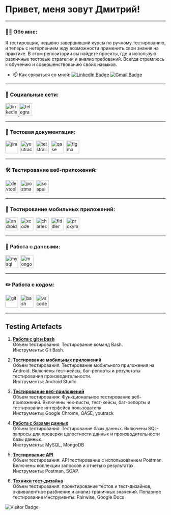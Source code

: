 # Привет, меня зовут Дмитрий!

---

### 👨‍💻 Обо мне:

Я тестировщик, недавно завершивший курсы по ручному тестированию, и теперь с нетерпением жду возможности применить свои знания на практике. В этом репозитории вы найдете проекты, где я использую различные тестовые стратегии и анализ требований. Всегда стремлюсь к обучению и совершенствованию своих навыков.

- 📫 Как связаться со мной: [![LinkedIn Badge](https://img.shields.io/badge/-@ospvdm-blue?style=flat&logo=LinkedIn&logoColor=white)](https://www.linkedin.com/in/ospvdm/) [![Gmail Badge](https://img.shields.io/badge/-Gmail-red?style=flat&logo=Gmail&logoColor=white)](mailto:osipoooov@gmail.com)

---

### 🤝 Социальные сети:

  <div id="badges">
    <a href="https://www.linkedin.com/in/ospvdm/" target="_blank">
      <img src="https://cdn-icons-png.flaticon.com/512/2504/2504799.png" width="40" height="40" alt="linkedin" />
    </a>
    <a href="https://t.me/ospvdm" target="_blank">
      <img src="https://cdn-icons-png.flaticon.com/512/2111/2111646.png" width="40" height="40" alt="telegram" />
    </a>
  </div>

---

### 📁 Тестовая документация:

<div>
  <img src="https://cdn.jsdelivr.net/gh/devicons/devicon/icons/jira/jira-original.svg" title="jira" alt="jira" width="40" height="40"/>&nbsp
  <img src="https://upload.wikimedia.org/wikipedia/commons/thumb/8/8d/YouTrack_Icon.svg/1024px-YouTrack_Icon.svg.png?20200803082248" title="youtrack" alt="youtrack" width="40" height="40"/>&nbsp
  <img src="https://codahosted.io/packs/21236/unversioned/assets/LOGO/ba1091c59bab89cd2fd0f289622731fe16113d7b00905abe64759c313a4b73b76c1b0426076ed76cb74752234c734131df46992d5b8b48fc13e264240e4f7119f736cfeb64df36ded54b5cbf6198b9cadedf18dd0cac5c7dbcd16e6336c29363cd1292ba" title="testrail" alt="tetstrail" width="40" height="40"/>&nbsp
  <img src="https://luna1.co/eb0187.png" title="qase" alt="qase" width="40" height="40"/>&nbsp
  <img src="https://cdn.jsdelivr.net/gh/devicons/devicon/icons/figma/figma-original.svg" title="figma" alt="figma" width="40" height="40"/>&nbsp
</div>

---

### 🛠 Тестирование веб-приложений:

<div>
  <img src="https://d33wubrfki0l68.cloudfront.net/38b5c953a4667366685d55db55d057c86db1fc54/a0fdc/static/acae6b24d940347661ca901ea07f47c1/chrome-dev-logo-icon.png" title="devtools" alt="devtools" width="40" height="40"/>&nbsp
  <img src="https://seeklogo.com/images/P/postman-logo-0087CA0D15-seeklogo.com.png" title="postman" alt="postman" width="40" height="40"/>&nbsp
  <img src="https://static0.smartbear.co/smartbearbrand/media/images/home/soapui-icon.svg" title="soapui" alt="soapui" width="40" height="40"/>&nbsp
</div>

---

### 📱 Тестирование мобильных приложений:

<div>
  <img src="https://cdn.jsdelivr.net/gh/devicons/devicon/icons/androidstudio/androidstudio-original.svg" title="android-studio" alt="android-studio" width="40" height="40"/>&nbsp
  <img src="https://cdn.jsdelivr.net/gh/devicons/devicon/icons/xcode/xcode-original.svg" title="xcode" alt="xcode" width="40" height="40"/>&nbsp
  <img src="https://cdn.icon-icons.com/icons2/3053/PNG/512/charles_proxy_macos_bigsur_icon_190302.png" title="charles-proxy" alt="charles-proxy" width="40" height="40"/>&nbsp
  <img src="https://www.megaleechers.com/storage/Fiddler-Everywhere-Icon.png" title="fiddler" alt="fiddler" width="40" height="40"/>&nbsp
  <img src="https://pbs.twimg.com/profile_images/1589614420766126080/slAIVDtr_400x400.jpg" title="proxyman" alt="proxyman" width="40" height="40"/>&nbsp
</div>


---

### 💾 Работа с данными:

<div>
  <img src="https://cdn.jsdelivr.net/gh/devicons/devicon/icons/mysql/mysql-original.svg" title="mysql" alt="mysql" width="40" height="40"/>&nbsp
  <img src="https://cdn.jsdelivr.net/gh/devicons/devicon/icons/mongodb/mongodb-original.svg" title="mongodb" alt="mongodb" width="40" height="40"/>&nbsp
</div>

---

### ✏️ Работа с кодом:

<div>
  <img src="https://cdn.jsdelivr.net/gh/devicons/devicon/icons/git/git-original.svg" title="git" alt="git" width="40" height="40"/>&nbsp
  <img src="https://upload.wikimedia.org/wikipedia/commons/thumb/4/4b/Bash_Logo_Colored.svg/1024px-Bash_Logo_Colored.svg.png?20180723054350" title="bash" alt="bash" width="40" height="40"/>&nbsp
  <img src="https://cdn.jsdelivr.net/gh/devicons/devicon/icons/vscode/vscode-original.svg" title="vscode" alt="vscode" width="40" height="40"/>&nbsp
  
</div>

---

## Testing Artefacts

1. **[Работа с git и bash](https://github.com/ospvdm/git_bash)**  
   Объем тестирования: Тестирование команд Bash.  
   Инструменты: Git Bash.

2. **[Тестирование мобильных приложений](https://github.com/ospvdm/mobile)**  
   Объем тестирования: Тестирование мобильного приложения на Android. Включены тест-кейсы, баг-репорты и результаты тестирования производительности.  
   Инструменты: Android Studio.

3. **[Тестирование веб-приложений](https://github.com/ospvdm/web)**  
   Объем тестирования: Функциональное тестирование веб-приложений. Включены чек-листы, тест-кейсы, баг-репорты и тестирование интерфейса пользователя.  
   Инструменты: Google Chrome, QASE, youtrack

4. **[Работа с базами данных](https://github.com/ospvdm/database)**  
   Объем тестирования: Тестирование базы данных. Включены SQL-запросы для проверки целостности данных и производительности базы данных.  
   Инструменты: MySQL, MongoDB

5. **[Тестирование API](https://github.com/ospvdm/api)**  
   Объем тестирования: API тестирование с использованием Postman. Включены коллекции запросов и отчеты о результатах.  
   Инструменты: Postman, SOAP.


8. **[Техники тест-дизайна](https://github.com/ospvdm/design)**  
   Объем тестирования: проектирование тестов и тест-дизайнов, эквивалентное разбиение и анализ граничных значений. Попарное тестирование 
   Инструменты: Pairwise, Google Docs

<!-- ### 💻 Пройденные курсы:

| Курсы                                                           | Дата              |
| ----------------------------------------------------------------| :---------------: |
| Artsiom Rusau, Manual QA                                        | 08/2024 - 10/2024 |

--- -->

![Visitor Badge](https://visitor-badge.laobi.icu/badge?page_id=ospvdm)
